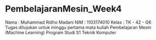 # PembelajaranMesin_Week4
Nama : Muhammad Ridho Madani NIM : 1103174010 Kelas : TK - 42 - G6  Tugas ditujukan untuk minggu pertama mata kuliah Pembelajaran Mesin (Machine Learning) Program Studi S1 Teknik Komputer

